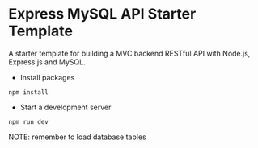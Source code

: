 # Express MySQL API Starter Template

A starter template for building a MVC backend RESTful API with Node.js, Express.js and MySQL.

- Install packages

```npm
npm install
```

- Start a development server

```npm
npm run dev
```

NOTE: remember to load database tables
